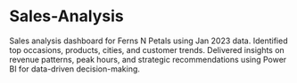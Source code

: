 # Sales-Analysis
Sales analysis dashboard for Ferns N Petals using Jan 2023 data. Identified top occasions, products, cities, and customer trends. Delivered insights on revenue patterns, peak hours, and strategic recommendations using Power BI for data-driven decision-making.     
